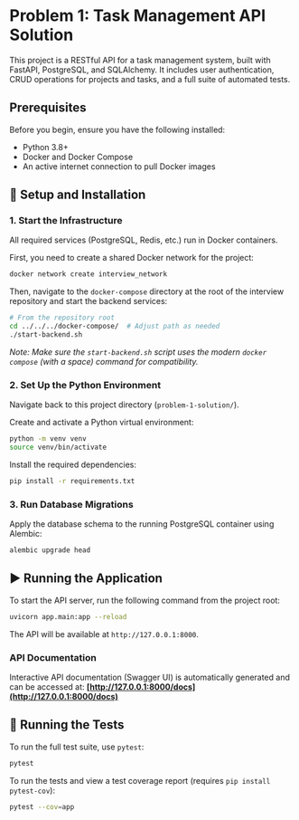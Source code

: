 # Problem 1: Task Management API Solution

This project is a RESTful API for a task management system, built with FastAPI, PostgreSQL, and SQLAlchemy. It includes user authentication, CRUD operations for projects and tasks, and a full suite of automated tests.

## Prerequisites

Before you begin, ensure you have the following installed:
- Python 3.8+
- Docker and Docker Compose
- An active internet connection to pull Docker images

## 🚀 Setup and Installation

### 1. Start the Infrastructure

All required services (PostgreSQL, Redis, etc.) run in Docker containers.

First, you need to create a shared Docker network for the project:
```bash
docker network create interview_network
```

Then, navigate to the `docker-compose` directory at the root of the interview repository and start the backend services:
```bash
# From the repository root
cd ../../../docker-compose/  # Adjust path as needed
./start-backend.sh
```
*Note: Make sure the `start-backend.sh` script uses the modern `docker compose` (with a space) command for compatibility.*

### 2. Set Up the Python Environment

Navigate back to this project directory (`problem-1-solution/`).

Create and activate a Python virtual environment:
```bash
python -m venv venv
source venv/bin/activate
```

Install the required dependencies:
```bash
pip install -r requirements.txt
```

### 3. Run Database Migrations

Apply the database schema to the running PostgreSQL container using Alembic:
```bash
alembic upgrade head
```

## ▶️ Running the Application

To start the API server, run the following command from the project root:
```bash
uvicorn app.main:app --reload
```
The API will be available at `http://127.0.0.1:8000`.

### API Documentation

Interactive API documentation (Swagger UI) is automatically generated and can be accessed at:
**[http://127.0.0.1:8000/docs](http://127.0.0.1:8000/docs)**

## 🧪 Running the Tests

To run the full test suite, use `pytest`:
```bash
pytest
```

To run the tests and view a test coverage report (requires `pip install pytest-cov`):
```bash
pytest --cov=app
```